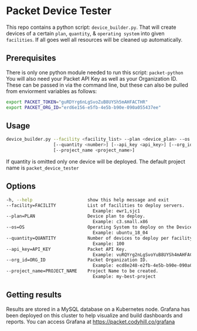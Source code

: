 # Packet Device Tester
This repo contains a python script: `device_builder.py`. That will create devices of a certain `plan`, `quantity`, & `operating system` into given `facilities`. If all goes well all resources will be cleaned up automatically.
## Prerequisites
There is only one python module needed to run this script: `packet-python`
You will also need your Packet API Key as well as your Organization ID.
These can be passed in via the command line, but these can also be pulled from enviorment variables as follows:
```bash
export PACKET_TOKEN="guRDYrg6nLgSvoZuB8UYSh5mAHFACTHR"
export PACKET_ORG_ID="erd6e156-e5fb-4e5b-b90e-090a055437ee"
```
## Usage
```bash 
device_builder.py --facility <facility_list> --plan <device_plan> --os <operating_system>
                  [--quantity <number>] [--api_key <api_key>] [--org_id <org_id>]
                  [--project_name <project_name>]
```
If quantity is omitted only one device will be deployed. The default project name is `packet_device_tester`
## Options
  ```bash
  -h, --help                     show this help message and exit
  --facility=FACILITY            List of facilities to deploy servers. 
                                   Example: ewr1,sjc1
  --plan=PLAN                    Device plan to deploy. 
                                   Example: c3.small.x86
  --os=OS                        Operating System to deploy on the Device. 
                                   Example: ubuntu_18_04
  --quantity=QUANTITY            Number of devices to deploy per facility. 
                                   Example: 100
  --api_key=API_KEY              Packet API Key. 
                                   Example: vuRQYrg2nLgSvoYuB8UYSh4mAHFACTHB
  --org_id=ORG_ID                Packet Organization ID. 
                                   Example: ecd8e248-e2fb-4e5b-b90e-090a055437dd
  --project_name=PROJECT_NAME    Project Name to be created. 
                                   Example: my-best-project
```

## Getting results
Results are stored in a MySQL database on a Kubernetes node. Grafana has been deployed on this cluster to help visualize and build dashboards and reports. You can access Grafana at https://packet.codyhill.co/grafana

